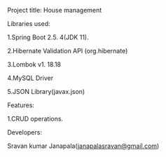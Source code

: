 Project title:
House management

Libraries used:

1.Spring Boot 2.5. 4(JDK 11).

2.Hibernate Validation API (org.hibernate)

3.Lombok v1. 18.18

4.MySQL Driver

5.JSON Library(javax.json)


Features:

1.CRUD operations.

Developers:

Sravan kumar Janapala(janapalasravan@gmail.com)
